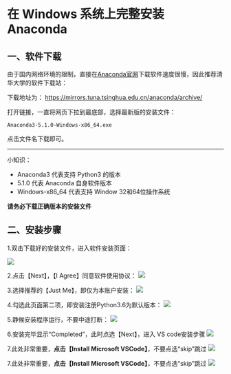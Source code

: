 # 在 Windows 系统上完整安装 Anaconda

## 一、软件下载

由于国内网络环境的限制，直接在[Anaconda官网](https://www.anaconda.com/download/)下载软件速度很慢，因此推荐清华大学的软件下载站：

下载地址为：
[https://mirrors.tuna.tsinghua.edu.cn/anaconda/archive/
](https://mirrors.tuna.tsinghua.edu.cn/anaconda/archive/)

打开链接，一直将网页下拉到最底部，选择最新版的安装文件：


```
Anaconda3-5.1.0-Windows-x86_64.exe
```

点击文件名下载即可。

---

小知识：
- Anaconda3 代表支持 Python3 的版本
- 5.1.0 代表 Anaconda 自身软件版本
- Windows-x86_64 代表支持 Window 32和64位操作系统

**请务必下载正确版本的安装文件**



## 二、安装步骤

1.双击下载好的安装文件，进入软件安装页面：

![](http://o6nu63qnj.bkt.clouddn.com/pywinpw1.png)


2.点击【Next】，【I Agree】同意软件使用协议：
![](http://o6nu63qnj.bkt.clouddn.com/pywinpw2.png)


3.选择推荐的【Just Me】，即仅为本账户安装：
![](http://o6nu63qnj.bkt.clouddn.com/pywinpw3.png)


4.勾选此页面第二项，即安装注册Python3.6为默认版本：
![](http://o6nu63qnj.bkt.clouddn.com/pywinpw4.png)


5.静候安装程序运行，不要中途打断：
![](http://o6nu63qnj.bkt.clouddn.com/pywinpw5.png)

6.安装完毕显示“Completed”，此时点选【Next】，进入 VS code安装步骤
![](http://o6nu63qnj.bkt.clouddn.com/pywinpw6.png)

7.此处非常重要，**点击【Install Microsoft VSCode】**，不要点选“skip”跳过
![](http://o6nu63qnj.bkt.clouddn.com/pywinpw7.png)

7.此处非常重要，**点击【Install Microsoft VSCode】**，不要点选“skip”跳过
![](http://o6nu63qnj.bkt.clouddn.com/pywinpw7.png)











































































































































































































































































































































































































































































































































































































































































































































































































































































































































































































